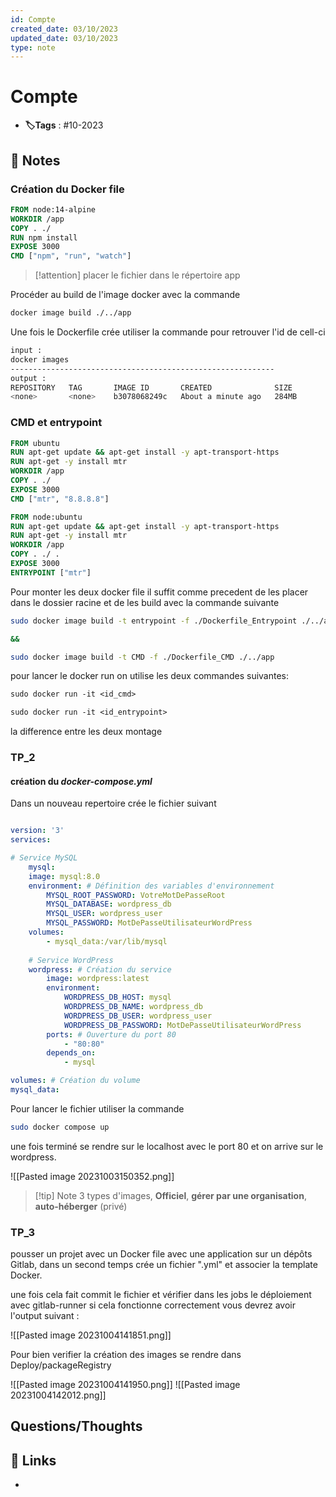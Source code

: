 ```yaml
---
id: Compte
created_date: 03/10/2023
updated_date: 03/10/2023
type: note
---
```


#  Compte
- **🏷️Tags** :  #10-2023 

## 📝 Notes

### Création du Docker file 

```Dockerfile
FROM node:14-alpine
WORKDIR /app
COPY . ./
RUN npm install
EXPOSE 3000
CMD ["npm", "run", "watch"]
```

>[!attention] 
>placer le fichier dans le répertoire app

Procéder au build de l'image docker avec la commande 

```bash
docker image build ./../app  
```

Une fois le Dockerfile crée utiliser la commande pour retrouver l'id de cell-ci


```bash
input : 
docker images 
-----------------------------------------------------------
output : 
REPOSITORY   TAG       IMAGE ID       CREATED              SIZE
<none>       <none>    b3078068249c   About a minute ago   284MB

```

### CMD et entrypoint 

```Dockerfile
FROM ubuntu
RUN apt-get update && apt-get install -y apt-transport-https
RUN apt-get -y install mtr
WORKDIR /app 
COPY . ./ 
EXPOSE 3000 
CMD ["mtr", "8.8.8.8"] 
```

```dockerfile
FROM node:ubuntu
RUN apt-get update && apt-get install -y apt-transport-https
RUN apt-get -y install mtr
WORKDIR /app 
COPY . ./ .
EXPOSE 3000
ENTRYPOINT ["mtr"]
```

Pour monter les deux docker file il suffit comme precedent de les placer dans le dossier racine et de les build avec la commande suivante


```bash
sudo docker image build -t entrypoint -f ./Dockerfile_Entrypoint ./../app

&&

sudo docker image build -t CMD -f ./Dockerfile_CMD ./../app

```

pour lancer le docker run on utilise les deux commandes suivantes:

```dockerfile
sudo docker run -it <id_cmd>

sudo docker run -it <id_entrypoint>
```

la difference entre les deux montage 

### TP_2
#### création du *docker-compose.yml* 

Dans un nouveau repertoire crée le fichier suivant 
```yml

version: '3'
services:

# Service MySQL
	mysql:
	image: mysql:8.0
	environment: # Définition des variables d'environnement
		MYSQL_ROOT_PASSWORD: VotreMotDePasseRoot
		MYSQL_DATABASE: wordpress_db
		MYSQL_USER: wordpress_user
		MYSQL_PASSWORD: MotDePasseUtilisateurWordPress
	volumes:
		- mysql_data:/var/lib/mysql
	
	# Service WordPress
	wordpress: # Création du service
		image: wordpress:latest
		environment:
			WORDPRESS_DB_HOST: mysql
			WORDPRESS_DB_NAME: wordpress_db
			WORDPRESS_DB_USER: wordpress_user
			WORDPRESS_DB_PASSWORD: MotDePasseUtilisateurWordPress
		ports: # Ouverture du port 80
			- "80:80"
		depends_on:
			- mysql

volumes: # Création du volume
mysql_data:

```

Pour lancer le fichier utiliser la commande 

```bash
sudo docker compose up
```

une fois terminé se rendre sur le localhost avec le port 80 et on arrive sur le wordpress.

![[Pasted image 20231003150352.png]]

>[!tip] Note
>3 types d'images,  **Officiel**, **gérer par une organisation**, **auto-héberger** (privé)
### TP_3

pousser un projet avec un Docker file avec une application sur un dépôts Gitlab, dans un second temps crée un fichier ".yml" et associer la template Docker.

une fois cela fait commit le fichier et vérifier dans les jobs le déploiement avec gitlab-runner 
si cela fonctionne correctement vous devrez avoir l'output suivant : 

![[Pasted image 20231004141851.png]]

Pour bien verifier la création des images se rendre dans Deploy/packageRegistry

![[Pasted image 20231004141950.png]]
![[Pasted image 20231004142012.png]]





## Questions/Thoughts


## 🔗 Links
- 
